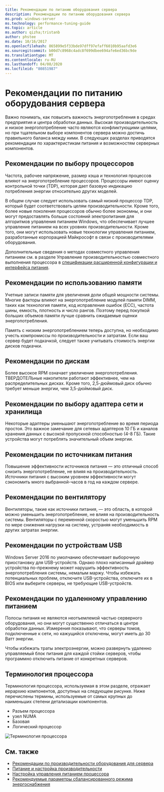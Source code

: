```yaml
---
title: Рекомендации по питанию оборудования сервера
description: Рекомендации по питанию оборудования сервера
ms.prod: windows-server
ms.technology: performance-tuning-guide
ms.topic: article
ms.author: qizha;tristanb
author: phstee
ms.date: 10/16/2017
ms.openlocfilehash: 865899e5f33bde97dff97efaff6010b95aafd3e6
ms.sourcegitcommit: b00d7c8968c4adc8f699dbee694afe6ed36bc9de
ms.translationtype: MT
ms.contentlocale: ru-RU
ms.lasthandoff: 04/08/2020
ms.locfileid: "80851987"
---
```

# <a name="server-hardware-power-considerations"></a>Рекомендации по питанию оборудования сервера

Важно понимать, как повысить важность энергопотребления в средах предприятия и центра обработки данных. Высокая производительность и низкое энергопотребление часто являются конфликтующими целями, но при тщательном выборе компонентов сервера можно достичь правильного баланса между ними. В следующих разделах приводятся рекомендации по характеристикам питания и возможностям серверных компонентов.

## <a name="processor-recommendations"></a>Рекомендации по выбору процессоров

Частота, рабочее напряжение, размер кэша и технология процессов влияют на энергопотребление процессоров. Процессоры имеют оценку контрольной точки (TDP), которая дает базовую индикацию потребления энергии относительно других моделей.

В общем случае следует использовать самый низкий процессор TDP, который будет соответствовать целям производительности. Кроме того, более новые поколения процессоров обычно более экономны, и они могут предоставлять больше состояний электропитания для алгоритмов управления питанием Windows, что обеспечивает лучшее управление питанием на всех уровнях производительности. Кроме того, они могут использовать новые технологии управления питанием, разработанные корпорацией Майкрософт в связи с производителями оборудования.

Дополнительные сведения о методах совместного управления питанием см. в разделе Управление производительностью совместного выполнения процессора в [спецификации расширенной конфигурации и интерфейса питания](http://www.uefi.org/sites/default/files/resources/ACPI_5_1release.pdf).


## <a name="memory-recommendations"></a>Рекомендации по использованию памяти
Учетные записи памяти для увеличения доли общей мощности системы. Многие факторы влияют на энергопотребление модулей памяти DIMM, таких как технология памяти, код исправления ошибок (ECC), частота шины, емкость, плотность и число рангов. Поэтому перед покупкой больших объемов памяти лучше сравнить ожидаемые оценки энергопотребления.

Память с низким энергопотреблением теперь доступна, но необходимо учесть компромиссы по производительности и затратам. Если ваш сервер будет подкачкой, следует также учитывать стоимость энергии дисков подкачки.


## <a name="disks-recommendations"></a>Рекомендации по дискам
Более высокое RPM означает увеличение энергопотребления. ТВЕРДОТЕЛЬные накопители работают эффективнее, чем на распределительных дисках. Кроме того, 2,5-дюймовый диск обычно требует меньше энергии, чем 3,5-дюймовый диск.

## <a name="network-and-storage-adapter-recommendations"></a>Рекомендации по выбору адаптера сети и хранилища
Некоторые адаптеры уменьшают энергопотребление во время периода простоя. Это важное замечание для сетевых адаптеров 10 ГБ и каналов хранения данных с высокой пропускной способностью (4-8 ГБ). Такие устройства могут потреблять значительный объем энергии.


## <a name="power-supply-recommendations"></a>Рекомендации по источникам питания
Повышение эффективности источников питания — это отличный способ снизить энергопотребление, не влияя на производительность. Источники питания с высоким уровнем эффективности могут сэкономить много выбранной-часов в год на каждом сервере.


## <a name="fan-recommendations"></a>Рекомендации по вентилятору
Вентиляторы, такие как источники питания, — это область, в которой можно уменьшить энергопотребление, не влияя на производительность системы. Вентиляторы с переменной скоростью могут уменьшить RPM по мере снижения нагрузки на систему, устраняя необходимость в других затратах энергии.


## <a name="usb-devices-recommendations"></a>Рекомендации по устройствам USB
Windows Server 2016 по умолчанию обеспечивает выборочную приостановку для USB-устройств. Однако плохо написанный драйвер устройства по-прежнему может нарушить эффективность энергопотребления системы, немалым маржу. Чтобы избежать потенциальных проблем, отключите USB-устройства, отключите их в BIOS или выберите серверы, не требующие USB-устройств.


## <a name="remotely-managed-power-strip-recommendations"></a>Рекомендации по удаленному управлению питанием
Полосы питания не являются неотъемлемой частью серверного оборудования, но они могут существенно отличаться в центре обработки данных. Измерения показывают, что серверы томов, подключенные к сети, но кажущийся отключены, могут иметь до 30 Ватт энергии.

Чтобы избежать траты электроэнергии, можно развернуть удаленно управляемый блок питания для каждой стойки серверов, чтобы программно отключить питание от конкретных серверов.

## <a name="processor-terminology"></a>Терминология процессора
Терминология процессора, используемая в этом разделе, отражает иерархию компонентов, доступных на следующем рисунке. Ниже перечислены термины, используемые от самых крупных до наименьших степени детализации компонентов.

-   Разъем процессора
-   узел NUMA
-   Базовая
-   Логический процессор

![Терминология процессора](../media/perftune-guide-figure-1.png)

## <a name="see-also"></a>См. также
- [Рекомендации по производительности оборудования для сервера](index.md)
- [Питание и настройка производительности](power/power-performance-tuning.md)
- [Настройка управления питанием процессора](power/processor-power-management-tuning.md)
- [Рекомендуемые параметры сбалансированного режима энергоснабжения](power/recommended-balanced-plan-parameters.md)
